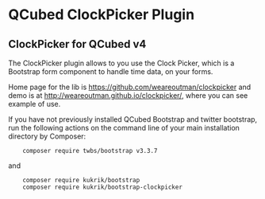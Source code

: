 # QCubed ClockPicker Plugin


## ClockPicker for QCubed v4

The ClockPicker plugin allows to you use the Clock Picker, which is a Bootstrap form component to handle time data, on your forms.

Home page for the lib is https://github.com/weareoutman/clockpicker and demo is at
http://weareoutman.github.io/clockpicker/, where you can see example of use.

If you have not previously installed QCubed Bootstrap and twitter bootstrap, run the following actions on the command line of your main installation directory by Composer:
```
    composer require twbs/bootstrap v3.3.7
```
and

```
    composer require kukrik/bootstrap
    composer require kukrik/bootstrap-clockpicker
```

